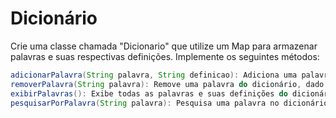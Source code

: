 # Dicionário


Crie uma classe chamada "Dicionario" que utilize um Map para armazenar palavras e suas respectivas definições. Implemente os seguintes métodos:

```java
adicionarPalavra(String palavra, String definicao): Adiciona uma palavra e sua definição ao dicionário, associando a palavra à sua definição correspondente.
removerPalavra(String palavra): Remove uma palavra do dicionário, dado o termo a ser removido.
exibirPalavras(): Exibe todas as palavras e suas definições do dicionário, mostrando cada palavra seguida de sua respectiva definição.
pesquisarPorPalavra(String palavra): Pesquisa uma palavra no dicionário e retorna sua definição correspondente.
```